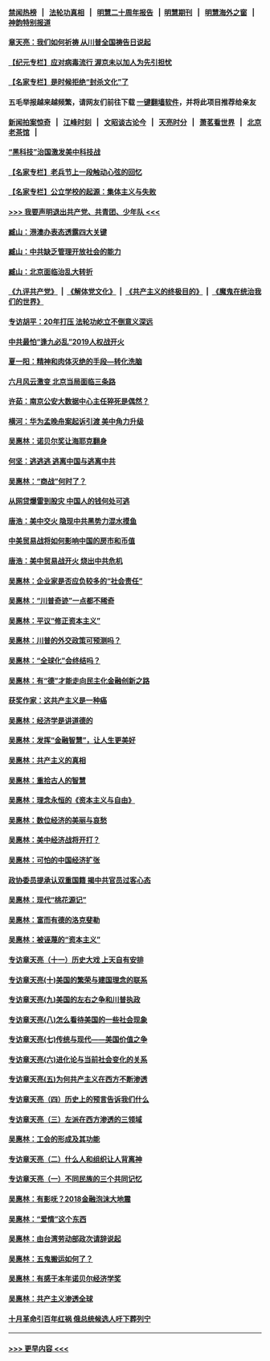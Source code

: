 #### [禁闻热榜](热点新闻.md?=0)  &nbsp;&nbsp;|&nbsp;&nbsp; [法轮功真相](https://github.com/gfw-breaker/truth/blob/master/README.md?=0) &nbsp;&nbsp;|&nbsp;&nbsp; [明慧二十周年报告](https://github.com/gfw-breaker/mh-reports/blob/master/README.md?=0) &nbsp;&nbsp;|&nbsp;&nbsp;[明慧期刊](https://github.com/gfw-breaker/mh-qikan) &nbsp;&nbsp;|&nbsp;&nbsp; [明慧海外之窗](https://github.com/gfw-breaker/mh-news/blob/master/README.md?=0) &nbsp;&nbsp;|&nbsp;&nbsp; [神韵特别报道](https://github.com/gfw-breaker/mh-news/blob/master/shenyun.md?=0)
#### [章天亮：我们如何祈祷 从川普全国祷告日说起](../pages/nsc423/n11944627.md?t=03180102) 
#### [【纪元专栏】应对病毒流行 渥京未以加人为先引担忧](../pages/nsc423/n11875714.md?t=03180102) 
#### [【名家专栏】是时候拒绝“封杀文化”了](../pages/nsc423/n11814093.md?t=03180102) 
#### 五毛举报越来越频繁，请网友们前往下载 [一键翻墙软件](https://github.com/gfw-breaker/ssr-accounts)，并将此项目推荐给亲友
#### [新闻拍案惊奇](https://github.com/gfw-breaker/banned-news/blob/master/pages/link4.md) &nbsp;&nbsp;|&nbsp;&nbsp; [江峰时刻](https://github.com/gfw-breaker/banned-news/blob/master/pages/link4.md) &nbsp;&nbsp;|&nbsp;&nbsp; [文昭谈古论今](https://github.com/gfw-breaker/banned-news/blob/master/pages/link4.md) &nbsp;&nbsp;|&nbsp;&nbsp; [天亮时分](https://github.com/gfw-breaker/banned-news/blob/master/pages/link4.md) &nbsp;&nbsp;|&nbsp;&nbsp; [萧茗看世界](https://github.com/gfw-breaker/banned-news/blob/master/pages/link4.md) &nbsp;&nbsp;|&nbsp;&nbsp; [北京老茶馆](https://github.com/gfw-breaker/banned-news/blob/master/pages/link4.md) &nbsp;&nbsp;|&nbsp;&nbsp; 
#### [“黑科技”治国激发美中科技战](../pages/nsc423/n11638056.md?t=03180102) 
#### [【名家专栏】老兵节上一段触动心弦的回忆](../pages/nsc423/n11646016.md?t=03180102) 
#### [【名家专栏】公立学校的起源：集体主义与失败](../pages/nsc423/n11601833.md?t=03180102) 
#### [>>> 我要声明退出共产党、共青团、少年队 <<<](https://github.com/begood0513/goodnews/blob/master/quit/letter.md) 
#### [臧山：港澳办表态透露四大关键](../pages/nsc423/n11421628.md?t=03180102) 
#### [臧山：中共缺乏管理开放社会的能力](../pages/nsc423/n11407457.md?t=03180102) 
#### [臧山：北京面临治乱大转折](../pages/nsc423/n11406895.md?t=03180102) 
#### [《九评共产党》](https://github.com/begood0513/9ping.md/blob/master/README.md) &nbsp;|&nbsp; [《解体党文化》](../../../../jtdwh.md/blob/master/README.md)  &nbsp;|&nbsp; [《共产主义的终极目的》](../../../../gczydzjmd.md/blob/master/README.md) &nbsp;|&nbsp; [《魔鬼在统治我们的世界》](../../../../mgztzwmdsj.md/blob/master/README.md) 
#### [专访胡平：20年打压 法轮功屹立不倒意义深远](../pages/nsc423/n11398800.md?t=03180102) 
#### [中共最怕“逢九必乱”2019人权战开火](../pages/nsc423/n11385248.md?t=03180102) 
#### [夏一阳：精神和肉体灭绝的手段—转化洗脑](../pages/nsc423/n11368250.md?t=03180102) 
#### [六月风云激变 北京当局面临三条路](../pages/nsc423/n11313668.md?t=03180102) 
#### [许茹：南京公安大数据中心主任猝死是偶然？](../pages/nsc423/n11064744.md?t=03180102) 
#### [横河：华为孟晚舟案起诉引渡 美中角力升级](../pages/nsc423/n11027230.md?t=03180102) 
#### [吴惠林：诺贝尔奖让海耶克翻身](../pages/nsc423/n10890049.md?t=03180102) 
#### [何坚：逃逃逃 逃离中国与逃离中共](../pages/nsc423/n10592891.md?t=03180102) 
#### [吴惠林：“商战”何时了？](../pages/nsc423/n10573558.md?t=03180102) 
#### [从网贷爆雷到股灾 中国人的钱何处可逃](../pages/nsc423/n10572800.md?t=03180102) 
#### [唐浩：美中交火 隐现中共黑势力混水摸鱼](../pages/nsc423/n10544040.md?t=03180102) 
#### [中美贸易战将如何影响中国的房市和币值](../pages/nsc423/n10543697.md?t=03180102) 
#### [唐浩：美中贸易战开火 烧出中共危机](../pages/nsc423/n10540126.md?t=03180102) 
#### [吴惠林：企业家是否应负较多的“社会责任”](../pages/nsc423/n10535022.md?t=03180102) 
#### [吴惠林：“川普奇迹”一点都不稀奇](../pages/nsc423/n10512808.md?t=03180102) 
#### [吴惠林：平议“修正资本主义”](../pages/nsc423/n10495724.md?t=03180102) 
#### [吴惠林：川普的外交政策可预测吗？](../pages/nsc423/n10462387.md?t=03180102) 
#### [吴惠林：“全球化”会终结吗？](../pages/nsc423/n10452838.md?t=03180102) 
#### [吴惠林：有“德”才能走向民主化金融创新之路](../pages/nsc423/n10432292.md?t=03180102) 
#### [获奖作家：这共产主义是一种癌](../pages/nsc423/n10431541.md?t=03180102) 
#### [吴惠林：经济学是讲道德的](../pages/nsc423/n10398014.md?t=03180102) 
#### [吴惠林：发挥“金融智慧”，让人生更美好](../pages/nsc423/n10375019.md?t=03180102) 
#### [吴惠林：共产主义的真相](../pages/nsc423/n10351394.md?t=03180102) 
#### [吴惠林：重拾古人的智慧](../pages/nsc423/n10337691.md?t=03180102) 
#### [吴惠林：理念永恒的《资本主义与自由》](../pages/nsc423/n10316274.md?t=03180102) 
#### [吴惠林：数位经济的美丽与哀愁](../pages/nsc423/n10292946.md?t=03180102) 
#### [吴惠林：美中经济战将开打？](../pages/nsc423/n10258825.md?t=03180102) 
#### [吴惠林：可怕的中国经济扩张](../pages/nsc423/n10219147.md?t=03180102) 
#### [政协委员提承认双重国籍 揭中共官员过客心态](../pages/nsc423/n10208809.md?t=03180102) 
#### [吴惠林：现代“桃花源记”](../pages/nsc423/n10185234.md?t=03180102) 
#### [吴惠林：富而有德的洛克斐勒](../pages/nsc423/n10142264.md?t=03180102) 
#### [吴惠林：被诬蔑的“资本主义”](../pages/nsc423/n10124816.md?t=03180102) 
#### [专访章天亮（十一）历史大戏 上天自有安排](../pages/nsc423/n10094905.md?t=03180102) 
#### [专访章天亮(十)美国的繁荣与建国理念的联系](../pages/nsc423/n10094899.md?t=03180102) 
#### [专访章天亮(九)美国的左右之争和川普执政](../pages/nsc423/n10094889.md?t=03180102) 
#### [专访章天亮(八)怎么看待美国的一些社会现象](../pages/nsc423/n10094857.md?t=03180102) 
#### [专访章天亮(七)传统与现代——美国价值之争](../pages/nsc423/n10093140.md?t=03180102) 
#### [专访章天亮(六)进化论与当前社会变化的关系](../pages/nsc423/n10092036.md?t=03180102) 
#### [专访章天亮(五)为何共产主义在西方不断渗透](../pages/nsc423/n10083620.md?t=03180102) 
#### [专访章天亮（四）历史上的预言告诉我们什么](../pages/nsc423/n10083606.md?t=03180102) 
#### [专访章天亮（三）左派在西方渗透的三领域](../pages/nsc423/n10081115.md?t=03180102) 
#### [吴惠林：工会的形成及其功能](../pages/nsc423/n10080633.md?t=03180102) 
#### [专访章天亮（二）什么人和组织让人背离神](../pages/nsc423/n10076637.md?t=03180102) 
#### [专访章天亮（一）不同民族的三个共同记忆](../pages/nsc423/n10074188.md?t=03180102) 
#### [吴惠林：有影呒？2018金融泡沫大地震](../pages/nsc423/n10040534.md?t=03180102) 
#### [吴惠林：“爱情”这个东西](../pages/nsc423/n10019423.md?t=03180102) 
#### [吴惠林：由台湾劳动部政次请辞说起](../pages/nsc423/n9979679.md?t=03180102) 
#### [吴惠林：五鬼搬运如何了？](../pages/nsc423/n9925338.md?t=03180102) 
#### [吴惠林：有感于本年诺贝尔经济学奖](../pages/nsc423/n9871883.md?t=03180102) 
#### [吴惠林：共产主义渗透全球](../pages/nsc423/n9812748.md?t=03180102) 
#### [十月革命引百年红祸 俄总统候选人吁下葬列宁](../pages/nsc423/n9810182.md?t=03180102) 

----
#### [ >>> 更早内容 <<< ](../indexes/nsc423-earlier.md)
